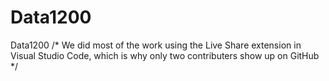 # Data1200
Data1200
/* We did most of the work using the Live Share extension in Visual Studio Code, which is why only two contributers show up on GitHub */
